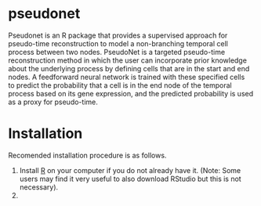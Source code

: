 # pseudonet

Pseudonet is an R package that provides a supervised approach for pseudo-time reconstruction to model a non-branching temporal cell process between two nodes. PseudoNet is a targeted pseudo-time reconstruction method in which the user can incorporate prior knowledge about the underlying process by  defining cells that are in the start and end nodes. A feedforward neural network is trained with these specified cells to predict the probability that a cell is in the end node of the temporal process based on its gene expression, and the predicted probability is used as a proxy for pseudo-time.

# Installation

Recomended installation procedure is as follows.

1. Install [R](https://www.r-project.org/)  on your computer if you do not already have it. (Note: Some users may find it very useful to also download RStudio but this is not necessary).
2. 

